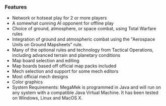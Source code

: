 ### Features 

- Network or hotseat play for 2 or more players
- A somewhat cunning AI opponent for offline play
- Choice of ground, atmosphere, or space combat, using Total Warfare rules
- Integration of ground and atmospheric combat using the "Aerospace Units on Ground Mapsheets" rule.
- Many of the optional rules and technology from Tactical Operations, including advanced terrain and planetary conditions
- Map board selection and editing
- Map boards based off official map packs included
- Mech selection and support for some mech editors
- Most official mech designs
- Color graphics
- System Requirements: MegaMek is programmed in Java and will run on any system with a compatible Java Virtual Machine. It has been tested on Windows, Linux and MacOS X.
